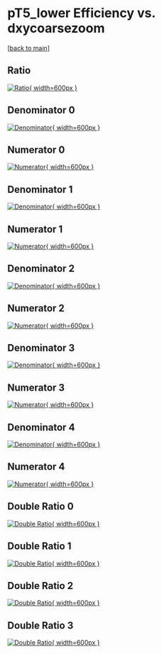 # pT5_lower Efficiency vs. dxycoarsezoom

[[back to main](./)]



## Ratio

[![Ratio](../mtv/var/pT5_lower_base_211_-1_eff_dxycoarsezoom.png){ width=600px }](../mtv/var/pT5_lower_base_211_-1_eff_dxycoarsezoom.pdf)

## Denominator 0

[![Denominator](../mtv/den/pT5_lower_base_211_-1_eff_dxycoarsezoom_den0.png){ width=600px }](../mtv/den/pT5_lower_base_211_-1_eff_dxycoarsezoom_den0.pdf)

## Numerator 0

[![Numerator](../mtv/num/pT5_lower_base_211_-1_eff_dxycoarsezoom_num0.png){ width=600px }](../mtv/num/pT5_lower_base_211_-1_eff_dxycoarsezoom_num0.pdf)

## Denominator 1

[![Denominator](../mtv/den/pT5_lower_base_211_-1_eff_dxycoarsezoom_den1.png){ width=600px }](../mtv/den/pT5_lower_base_211_-1_eff_dxycoarsezoom_den1.pdf)

## Numerator 1

[![Numerator](../mtv/num/pT5_lower_base_211_-1_eff_dxycoarsezoom_num1.png){ width=600px }](../mtv/num/pT5_lower_base_211_-1_eff_dxycoarsezoom_num1.pdf)

## Denominator 2

[![Denominator](../mtv/den/pT5_lower_base_211_-1_eff_dxycoarsezoom_den2.png){ width=600px }](../mtv/den/pT5_lower_base_211_-1_eff_dxycoarsezoom_den2.pdf)

## Numerator 2

[![Numerator](../mtv/num/pT5_lower_base_211_-1_eff_dxycoarsezoom_num2.png){ width=600px }](../mtv/num/pT5_lower_base_211_-1_eff_dxycoarsezoom_num2.pdf)

## Denominator 3

[![Denominator](../mtv/den/pT5_lower_base_211_-1_eff_dxycoarsezoom_den3.png){ width=600px }](../mtv/den/pT5_lower_base_211_-1_eff_dxycoarsezoom_den3.pdf)

## Numerator 3

[![Numerator](../mtv/num/pT5_lower_base_211_-1_eff_dxycoarsezoom_num3.png){ width=600px }](../mtv/num/pT5_lower_base_211_-1_eff_dxycoarsezoom_num3.pdf)

## Denominator 4

[![Denominator](../mtv/den/pT5_lower_base_211_-1_eff_dxycoarsezoom_den4.png){ width=600px }](../mtv/den/pT5_lower_base_211_-1_eff_dxycoarsezoom_den4.pdf)

## Numerator 4

[![Numerator](../mtv/num/pT5_lower_base_211_-1_eff_dxycoarsezoom_num4.png){ width=600px }](../mtv/num/pT5_lower_base_211_-1_eff_dxycoarsezoom_num4.pdf)

## Double Ratio 0

[![Double Ratio](../mtv/ratio/pT5_lower_base_211_-1_eff_dxycoarsezoom_ratio0.png){ width=600px }](../mtv/ratio/pT5_lower_base_211_-1_eff_dxycoarsezoom_ratio0.pdf)

## Double Ratio 1

[![Double Ratio](../mtv/ratio/pT5_lower_base_211_-1_eff_dxycoarsezoom_ratio1.png){ width=600px }](../mtv/ratio/pT5_lower_base_211_-1_eff_dxycoarsezoom_ratio1.pdf)

## Double Ratio 2

[![Double Ratio](../mtv/ratio/pT5_lower_base_211_-1_eff_dxycoarsezoom_ratio2.png){ width=600px }](../mtv/ratio/pT5_lower_base_211_-1_eff_dxycoarsezoom_ratio2.pdf)

## Double Ratio 3

[![Double Ratio](../mtv/ratio/pT5_lower_base_211_-1_eff_dxycoarsezoom_ratio3.png){ width=600px }](../mtv/ratio/pT5_lower_base_211_-1_eff_dxycoarsezoom_ratio3.pdf)

